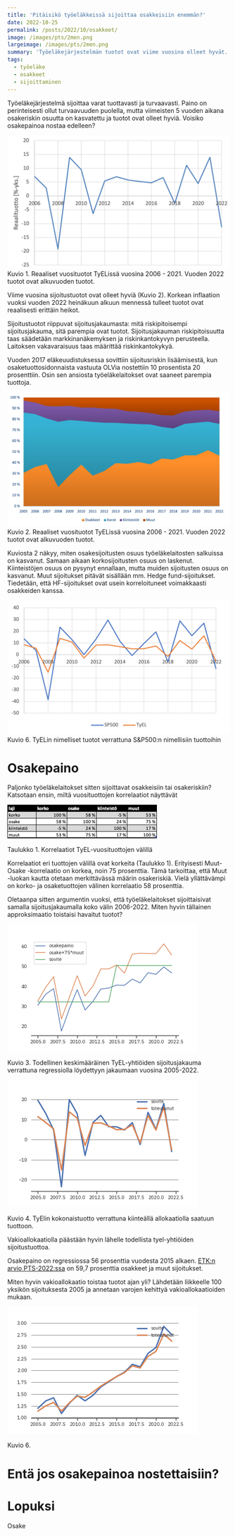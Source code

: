 ```yaml
---
title: 'Pitäisikö työeläkkeissä sijoittaa osakkeisiin enemmän?'
date: 2022-10-25
permalink: /posts/2022/10/osakkeet/
image: /images/pts/2men.png
largeimage: /images/pts/2men.png
summary: 'Työeläkejärjestelmän tuotot ovat viime vuosina olleet hyvät. Tätä selittää osakepainon kasvu. Paljonko osakkeisiin on varoista sijoitettu?'
tags:
  - työeläke
  - osakkeet
  - sijoittaminen
---
```


Työeläkejärjestelmä sijoittaa varat tuottavasti ja turvaavasti. Paino on perinteisesti ollut turvaavuuden puolella, mutta viimeisten 5 vuoden aikana
osakeriskin osuutta on kasvatettu ja tuotot ovat olleet hyviä. Voisiko osakepainoa nostaa edelleen?

![Reaalituotot](/images/pts/tuotot_toteuma.png)
Kuvio 1. Reaaliset vuosituotot TyELissä vuosina 2006 - 2021. Vuoden 2022 tuotot ovat alkuvuoden tuotot.

Viime vuosina sijoitustuotot ovat olleet hyviä (Kuvio 2). 
Korkean inflaation vuoksi vuoden 2022 heinäkuun alkuun mennessä tulleet tuotot ovat reaalisesti erittäin heikot.

Sijoitustuotot riippuvat sijoitusjakaumasta: mitä riskipitoisempi sijoitusjakauma, sitä parempia ovat tuotot.
Sijoitusjakauman riskipitoisuutta taas säädetään markkinanäkemyksen ja riskinkantokyvyn perusteella. Laitoksen vakavaraisuus
taas määrittää riskinkantokykyä. 

Vuoden 2017 eläkeuudistuksessa sovittiin sijoitusriskin lisäämisestä, kun osaketuottosidonnaista vastuuta 
OLVia nostettiin 10 prosentista 20 prosenttiin. Osin sen ansiosta
työeläkelaitokset ovat saaneet parempia tuottoja. 

![Tuotot](/images/tuotot/allo.png)
Kuvio 2. Reaaliset vuosituotot TyELissä vuosina 2006 - 2021. Vuoden 2022 tuotot ovat alkuvuoden tuotot.

Kuviosta 2 näkyy, miten osakesijoitusten osuus työeläkelaitosten salkuissa on kasvanut. Samaan aikaan
korkosijoitusten osuus on laskenut. Kiinteistöjen osuus on pysynyt ennallaan, mutta muiden sijoitusten 
osuus on kasvanut. Muut sijoitukset pitävät sisällään mm. Hedge fund-sijoitukset. Tiedetään, että HF-sijoitukset
ovat usein korreloituneet voimakkaasti osakkeiden kanssa. 

![](/images/pts/sp500_vs_tyel.png)
Kuvio 6. TyELin nimelliset tuotot verrattuna S&P500:n nimellisiin tuottoihin

Osakepaino
=====

Paljonko työeläkelaitokset sitten sijoittavat osakkeisiin tai osakeriskiin? Katsotaan ensin, miltä vuosituottojen
korrelaatiot näyttävät

![Korrelaatiot](/images/tuotot/korrelaatio.png)

Taulukko 1. Korrelaatiot TyEL-vuosituottojen välillä

Korrelaatiot eri tuottojen välillä ovat korkeita (Taulukko 1). Erityisesti Muut-Osake -korrelaatio on korkea, noin 75 prosenttia.
Tämä tarkoittaa, että Muut -luokan kautta otetaan merkittävässä määrin osakeriskiä. Vielä yllättävämpi on korko- ja
osaketuottojen välinen korrelaatio 58 prosenttia.  

Oletaanpa sitten argumentin vuoksi, että työeläkelaitokset sijoittaisivat samalla sijoitusjakaumalla
koko välin 2006-2022. Miten hyvin tällainen approksimaatio toistaisi havaitut tuotot?

![](/images/tuotot/alloennuste.png)

Kuvio 3. Todellinen keskimääräinen TyEL-yhtiöiden sijoitusjakauma verrattuna regressiolla löydettyyn jakaumaan vuosina 2005-2022.

![](/images/tuotot/sovite.png)

Kuvio 4. TyElin kokonaistuotto verrattuna kiinteällä allokaatiolla saatuun tuottoon.

Vakioallokaatiolla päästään hyvin lähelle todellista tyel-yhtiöiden sijoitustuottoa.

Osakepaino on regressiossa 56 prosenttia vuodesta 2015 alkaen. [ETK:n arvio PTS-2022:ssa]()
on 59,7 prosenttia osakkeet ja muut sijoitukset.

Miten hyvin vakioallokaatio toistaa tuotot ajan yli? Lähdetään liikkeelle 100 yksikön sijoituksesta 2005 ja
annetaan varojen kehittyä vakioallokaatioiden mukaan.

![](/images/tuotot/kumulaatio.png)

Kuvio 6. 


Entä jos osakepainoa nostettaisiin?
=====




Lopuksi
=====

Osake
